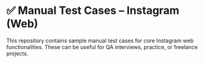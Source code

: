 # ✅ Manual Test Cases – Instagram (Web)

This repository contains sample manual test cases for core Instagram web functionalities. These can be useful for QA interviews, practice, or freelance projects.

